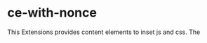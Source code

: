 # ce-with-nonce

This Extensions provides content elements to inset js and css. The <script> and <stlye> tags will get nonces, so when using 'nonce-proxy' in csp.yaml for js/css, inserted blocks are CSP conform.

Because of differences in content-blocks we use a different version of this extension to please the content-block structure for TYPO3 v12.

# DDEV for TYPO3 extensions

We use [ddev for typo3 extensions](https://github.com/a-r-m-i-n/ddev-for-typo3-extensions) 

Currently available in ddev is
- TYPO3 12.4 LTS

## Usage

### Start DDEV 

Check out your project, with ``.ddev `` folder in it and perform a

```
ddev start
```

on CLI. This will start the containers, but will not install anything automatically.


### Install TYPO3 environments

This environment offers several DDEV commands, to provision the web container, supporting
the following TYPO3 versions:

```
ddev install-v12
```

When the installation is done, you can access an overview here:

- https://ce-with-nonce.ddev.site/

The TYPO3 installations are available here:

- https://v12.ce-with-nonce.ddev.site/typo3


### Credentials

All versions got the same credentials set:

- Username: ``admin``
- Password: ``Password:Password1!`` (also in install tool)


### TYPO3 CLI / typo3_console

To access TYPO3's CLI tools you can utilize ``ddev exec`` like that:
```
ddev exec v12/vendor/bin/typo3
```

### Remove DDEV project

To remove a DDEV project you can use the following command on CLI
```
ddev delete -Oy
```